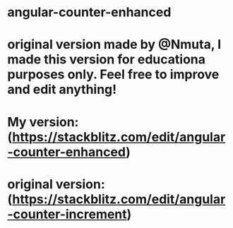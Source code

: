 # angular-counter-enhanced
# original version made by @Nmuta, I made this version for educationa purposes only. Feel free to improve and edit anything!
# My version: (https://stackblitz.com/edit/angular-counter-enhanced)
# original version: (https://stackblitz.com/edit/angular-counter-increment)